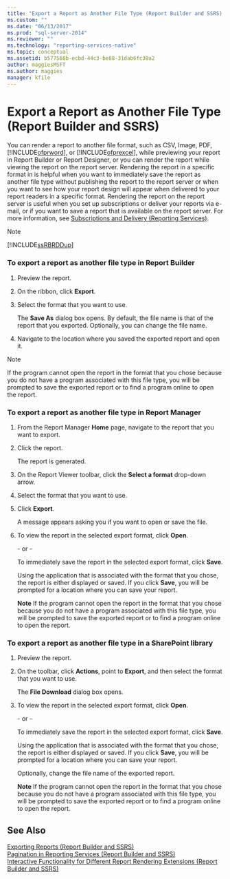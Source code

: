 ```yaml
---
title: "Export a Report as Another File Type (Report Builder and SSRS) | Microsoft Docs"
ms.custom: ""
ms.date: "06/13/2017"
ms.prod: "sql-server-2014"
ms.reviewer: ""
ms.technology: "reporting-services-native"
ms.topic: conceptual
ms.assetid: b577568b-ecbd-44c3-be88-31dab6fc38a2
author: maggiesMSFT
ms.author: maggies
manager: kfile
---
```

# Export a Report as Another File Type (Report Builder and SSRS)
  You can render a report to another file format, such as CSV, Image, PDF, [!INCLUDE[ofprword](../includes/ofprword-md.md)], or [!INCLUDE[ofprexcel](../includes/ofprexcel-md.md)], while previewing your report in Report Builder or Report Designer, or you can render the report while viewing the report on the report server. Rendering the report in a specific format in is helpful when you want to immediately save the report as another file type without publishing the report to the report server or when you want to see how your report design will appear when delivered to your report readers in a specific format. Rendering the report on the report server is useful when you set up subscriptions or deliver your reports via e-mail, or if you want to save a report that is available on the report server. For more information, see [Subscriptions and Delivery &#40;Reporting Services&#41;](subscriptions/subscriptions-and-delivery-reporting-services.md).  
  
> [!NOTE]  
>  [!INCLUDE[ssRBRDDup](../includes/ssrbrddup-md.md)]  
  
### To export a report as another file type in Report Builder  
  
1.  Preview the report.  
  
2.  On the ribbon, click **Export**.  
  
3.  Select the format that you want to use.  
  
     The **Save As** dialog box opens. By default, the file name is that of the report that you exported. Optionally, you can change the file name.  
  
4.  Navigate to the location where you saved the exported report and open it.  
  
> [!NOTE]  
>  If the program cannot open the report in the format that you chose because you do not have a program associated with this file type, you will be prompted to save the exported report or to find a program online to open the report.  
  
### To export a report as another file type in Report Manager  
  
1.  From the Report Manager **Home** page, navigate to the report that you want to export.  
  
2.  Click the report.  
  
     The report is generated.  
  
3.  On the Report Viewer toolbar, click the **Select a format** drop-down arrow.  
  
4.  Select the format that you want to use.  
  
5.  Click **Export**.  
  
     A message appears asking you if you want to open or save the file.  
  
6.  To view the report in the selected export format, click **Open**.  
  
     \- or -  
  
     To immediately save the report in the selected export format, click **Save**.  
  
     Using the application that is associated with the format that you chose, the report is either displayed or saved. If you click **Save**, you will be prompted for a location where you can save your report.  
  
     **Note** If the program cannot open the report in the format that you chose because you do not have a program associated with this file type, you will be prompted to save the exported report or to find a program online to open the report.  
  
### To export a report as another file type in a SharePoint library  
  
1.  Preview the report.  
  
2.  On the toolbar, click **Actions**, point to **Export**, and then select the format that you want to use.  
  
     The **File Download** dialog box opens.  
  
3.  To view the report in the selected export format, click **Open**.  
  
     \- or -  
  
     To immediately save the report in the selected export format, click **Save**.  
  
     Using the application that is associated with the format that you chose, the report is either displayed or saved. If you click **Save**, you will be prompted for a location where you can save your report.  
  
     Optionally, change the file name of the exported report.  
  
     **Note** If the program cannot open the report in the format that you chose because you do not have a program associated with this file type, you will be prompted to save the exported report or to find a program online to open the report.  
  
## See Also  
 [Exporting Reports &#40;Report Builder and SSRS&#41;](report-builder/export-reports-report-builder-and-ssrs.md)   
 [Pagination in Reporting Services &#40;Report Builder  and SSRS&#41;](report-design/pagination-in-reporting-services-report-builder-and-ssrs.md)   
 [Interactive Functionality for Different Report Rendering Extensions &#40;Report Builder and SSRS&#41;](report-builder/interactive-functionality-different-report-rendering-extensions.md)  
  
  
